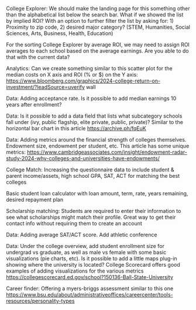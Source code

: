 College Explorer: We should make the landing page for this something other than the alphabetical list below the search bar. What if we showed the list by implied ROI? With an option to further filter the list by asking for: 1) Proximity to zip code, 2) desired major category? (STEM, Humanities, Social Sciences, Arts, Business, Health, Education)

For the sorting College Explorer by average ROI, we may need to assign ROI averages to each school based on the average earnings. Are you able to do that with the current data?

Analytics: Can we create something similar to this scatter plot for the median costs on X axis and ROI (% or $) on the Y axis: https://www.bloomberg.com/graphics/2024-college-return-on-investment/?leadSource=uverify wall

Data: Adding acceptance rate. Is it possible to add median earnings 10 years after enrollment?

Data: Is it possible to add a data field that lists what subcategory schools fall under (ivy, public flagship, elite private, public, private)? Similar to the horizontal bar chart in this article https://archive.ph/fqEuK

Data: Adding metrics around the financial strength of colleges themselves. Endowment size, endowment per student, etc. This article has some unique metrics: https://www.cambridgeassociates.com/insight/endowment-radar-study-2024-why-colleges-and-universities-have-endowments/

College Match: Increasing the questionnaire data to include student & parent income/assets, high school GPA, SAT, ACT for matching the best colleges

Basic student loan calculator with loan amount, term, rate, years remaining, desired repayment plan

Scholarship matching: Students are required to enter their information to see what scholarships might match their profile. Great way to get their contact info without requiring them to create an account

Data: Adding average SAT/ACT score. Add athletic conference

Data: Under the college overview, add student enrollment size for undergrad vs graduate, as well as male vs female with some basic visualizations (pie charts, etc). Is it possible to add a little maps plug-in showing where the university is located? College Scorecard offers good examples of adding visualizations for the various metrics https://collegescorecard.ed.gov/school?150136-Ball-State-University

Career finder: Offering a myers-briggs assessment similar to this one https://www.bsu.edu/about/administrativeoffices/careercenter/tools-resources/personality-types